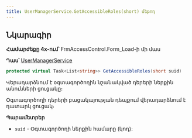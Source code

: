 ```yaml
---
title: UserManagerService․GetAccessibleRoles(short) մեթոդ
---
```

 
## Նկարագիր
 
**Համարժեքը 4x-ում՝** FrmAccessControl.Form_Load-ի մի մաս

**Դաս՝** [UserManagerService](../UserManagerService.md)
 
```c#
protected virtual Task<List<string>> GetAccessibleRoles(short suid)
```

Վերադարձնում է օգտագործողին նշանակված դերերի ներքին անունների ցուցակը։

Օգտագործողի դերերի բացակայության դեպքում վերադարձնում է դատարկ ցուցակ։

**Պարամետրեր**
 
* `suid` - Օգտագործողի ներքին համարը (կոդ)։